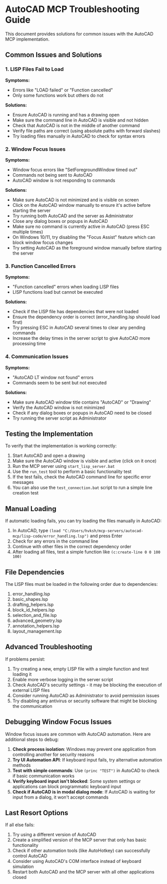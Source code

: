 # AutoCAD MCP Troubleshooting Guide

This document provides solutions for common issues with the AutoCAD MCP implementation.

## Common Issues and Solutions

### 1. LISP Files Fail to Load

**Symptoms:**
- Errors like "LOAD failed" or "Function cancelled"
- Only some functions work but others do not

**Solutions:**
- Ensure AutoCAD is running and has a drawing open
- Make sure the command line in AutoCAD is visible and not hidden
- Check that AutoCAD is not in the middle of another command
- Verify file paths are correct (using absolute paths with forward slashes)
- Try loading files manually in AutoCAD to check for syntax errors

### 2. Window Focus Issues

**Symptoms:**
- Window focus errors like "SetForegroundWindow timed out"
- Commands not being sent to AutoCAD
- AutoCAD window is not responding to commands

**Solutions:**
- Make sure AutoCAD is not minimized and is visible on screen
- Click on the AutoCAD window manually to ensure it's active before starting the server
- Try running both AutoCAD and the server as Administrator
- Close any dialog boxes or popups in AutoCAD
- Make sure no command is currently active in AutoCAD (press ESC multiple times)
- On Windows 10/11, try disabling the "Focus Assist" feature which can block window focus changes
- Try setting AutoCAD as the foreground window manually before starting the server

### 3. Function Cancelled Errors

**Symptoms:**
- "Function cancelled" errors when loading LISP files
- LISP functions load but cannot be executed

**Solutions:**
- Check if the LISP file has dependencies that were not loaded
- Ensure the dependency order is correct (error_handling.lsp should load first)
- Try pressing ESC in AutoCAD several times to clear any pending commands
- Increase the delay times in the server script to give AutoCAD more processing time

### 4. Communication Issues

**Symptoms:**
- "AutoCAD LT window not found" errors
- Commands seem to be sent but not executed

**Solutions:**
- Make sure AutoCAD window title contains "AutoCAD" or "Drawing"
- Verify the AutoCAD window is not minimized
- Check if any dialog boxes or popups in AutoCAD need to be closed
- Try running the server script as Administrator

## Testing the Implementation

To verify that the implementation is working correctly:

1. Start AutoCAD and open a drawing
2. Make sure the AutoCAD window is visible and active (click on it once)
3. Run the MCP server using `start_lisp_server.bat`
4. Use the `run_test` tool to perform a basic functionality test
5. If the test fails, check the AutoCAD command line for specific error messages
6. You can also use the `test_connection.bat` script to run a simple line creation test

## Manual Loading

If automatic loading fails, you can try loading the files manually in AutoCAD:

1. In AutoCAD, type `(load "C:/Users/hvksh/mcp-servers/autocad-mcp/lisp-code/error_handling.lsp")` and press Enter
2. Check for any errors in the command line
3. Continue with other files in the correct dependency order
4. After loading all files, test a simple function like `(c:create-line 0 0 100 100)`

## File Dependencies

The LISP files must be loaded in the following order due to dependencies:

1. error_handling.lsp
2. basic_shapes.lsp
3. drafting_helpers.lsp
4. block_id_helpers.lsp
5. selection_and_file.lsp
6. advanced_geometry.lsp
7. annotation_helpers.lsp
8. layout_management.lsp

## Advanced Troubleshooting

If problems persist:

1. Try creating a new, empty LISP file with a simple function and test loading it
2. Enable more verbose logging in the server script
3. Check AutoCAD's security settings - it may be blocking the execution of external LISP files
4. Consider running AutoCAD as Administrator to avoid permission issues
5. Try disabling any antivirus or security software that might be blocking the communication

## Debugging Window Focus Issues

Window focus issues are common with AutoCAD automation. Here are additional steps to debug:

1. **Check process isolation**: Windows may prevent one application from controlling another for security reasons
2. **Try UI Automation API**: If keyboard input fails, try alternative automation methods
3. **Test with simple commands**: Use `(princ "TEST")` in AutoCAD to check if basic communication works
4. **Verify keyboard input isn't blocked**: Some system settings or applications can block programmatic keyboard input
5. **Check if AutoCAD is in modal dialog mode**: If AutoCAD is waiting for input from a dialog, it won't accept commands

## Last Resort Options

If all else fails:

1. Try using a different version of AutoCAD
2. Create a simplified version of the MCP server that only has basic functionality
3. Check if other automation tools (like AutoHotkey) can successfully control AutoCAD
4. Consider using AutoCAD's COM interface instead of keyboard simulation
5. Restart both AutoCAD and the MCP server with all other applications closed

